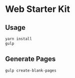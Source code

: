 # Web Starter Kit

## Usage

```bash
yarn install
gulp
```

## Generate Pages

```bash
gulp create-blank-pages
```
